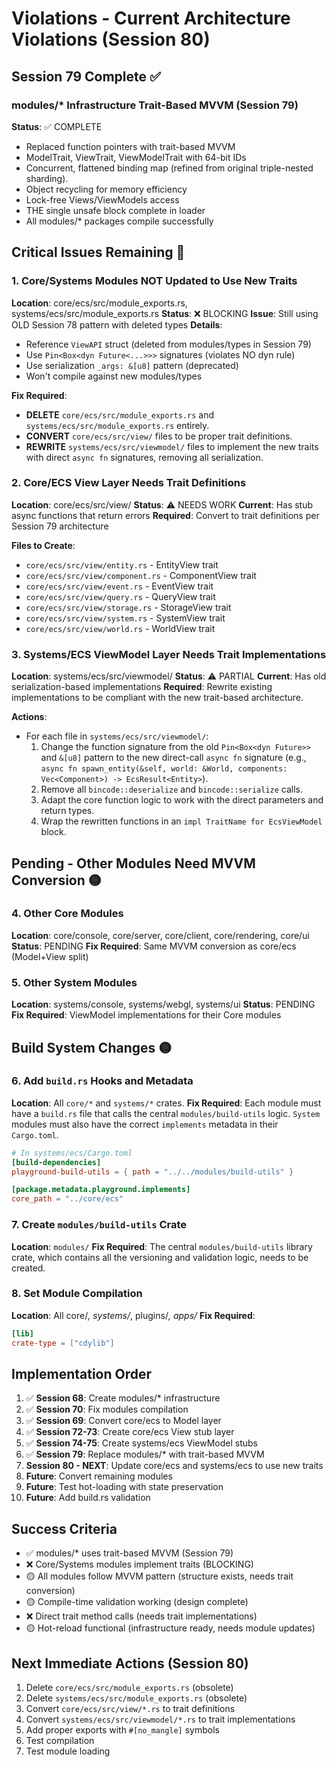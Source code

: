 # Violations - Current Architecture Violations (Session 80)

## Session 79 Complete ✅

### modules/* Infrastructure Trait-Based MVVM (Session 79)
**Status**: ✅ COMPLETE
- Replaced function pointers with trait-based MVVM
- ModelTrait, ViewTrait, ViewModelTrait with 64-bit IDs
- Concurrent, flattened binding map (refined from original triple-nested sharding).
- Object recycling for memory efficiency
- Lock-free Views/ViewModels access
- THE single unsafe block complete in loader
- All modules/* packages compile successfully

## Critical Issues Remaining 🔴

### 1. Core/Systems Modules NOT Updated to Use New Traits
**Location**: core/ecs/src/module_exports.rs, systems/ecs/src/module_exports.rs
**Status**: ❌ BLOCKING
**Issue**: Still using OLD Session 78 pattern with deleted types
**Details**:
- Reference `ViewAPI` struct (deleted from modules/types in Session 79)
- Use `Pin<Box<dyn Future<...>>>` signatures (violates NO dyn rule)
- Use serialization `_args: &[u8]` pattern (deprecated)
- Won't compile against new modules/types

**Fix Required**:
- **DELETE** `core/ecs/src/module_exports.rs` and `systems/ecs/src/module_exports.rs` entirely.
- **CONVERT** `core/ecs/src/view/` files to be proper trait definitions.
- **REWRITE** `systems/ecs/src/viewmodel/` files to implement the new traits with direct `async fn` signatures, removing all serialization.

### 2. Core/ECS View Layer Needs Trait Definitions
**Location**: core/ecs/src/view/
**Status**: ⚠️ NEEDS WORK
**Current**: Has stub async functions that return errors
**Required**: Convert to trait definitions per Session 79 architecture

**Files to Create**:
- `core/ecs/src/view/entity.rs` - EntityView trait
- `core/ecs/src/view/component.rs` - ComponentView trait
- `core/ecs/src/view/event.rs` - EventView trait
- `core/ecs/src/view/query.rs` - QueryView trait
- `core/ecs/src/view/storage.rs` - StorageView trait
- `core/ecs/src/view/system.rs` - SystemView trait
- `core/ecs/src/view/world.rs` - WorldView trait

### 3. Systems/ECS ViewModel Layer Needs Trait Implementations
**Location**: systems/ecs/src/viewmodel/
**Status**: ⚠️ PARTIAL
**Current**: Has old serialization-based implementations
**Required**: Rewrite existing implementations to be compliant with the new trait-based architecture.

**Actions**:
- For each file in `systems/ecs/src/viewmodel/`:
  1. Change the function signature from the old `Pin<Box<dyn Future>>` and `&[u8]` pattern to the new direct-call `async fn` signature (e.g., `async fn spawn_entity(&self, world: &World, components: Vec<Component>) -> EcsResult<Entity>`).
  2. Remove all `bincode::deserialize` and `bincode::serialize` calls.
  3. Adapt the core function logic to work with the direct parameters and return types.
  4. Wrap the rewritten functions in an `impl TraitName for EcsViewModel` block.

## Pending - Other Modules Need MVVM Conversion 🟡

### 4. Other Core Modules
**Location**: core/console, core/server, core/client, core/rendering, core/ui
**Status**: PENDING
**Fix Required**: Same MVVM conversion as core/ecs (Model+View split)

### 5. Other System Modules
**Location**: systems/console, systems/webgl, systems/ui
**Status**: PENDING
**Fix Required**: ViewModel implementations for their Core modules

## Build System Changes 🟡

### 6. Add `build.rs` Hooks and Metadata
**Location**: All `core/*` and `systems/*` crates.
**Fix Required**: Each module must have a `build.rs` file that calls the central `modules/build-utils` logic. `System` modules must also have the correct `implements` metadata in their `Cargo.toml`.

```toml
# In systems/ecs/Cargo.toml
[build-dependencies]
playground-build-utils = { path = "../../modules/build-utils" }

[package.metadata.playground.implements]
core_path = "../core/ecs"
```

### 7. Create `modules/build-utils` Crate
**Location**: `modules/`
**Fix Required**: The central `modules/build-utils` library crate, which contains all the versioning and validation logic, needs to be created.

### 8. Set Module Compilation
**Location**: All core/*, systems/*, plugins/*, apps/*
**Fix Required**:
```toml
[lib]
crate-type = ["cdylib"]
```

## Implementation Order

1. ✅ **Session 68**: Create modules/* infrastructure
2. ✅ **Session 70**: Fix modules compilation
3. ✅ **Session 69**: Convert core/ecs to Model layer
4. ✅ **Session 72-73**: Create core/ecs View stub layer
5. ✅ **Session 74-75**: Create systems/ecs ViewModel stubs
6. ✅ **Session 79**: Replace modules/* with trait-based MVVM
7. **Session 80 - NEXT**: Update core/ecs and systems/ecs to use new traits
8. **Future**: Convert remaining modules
9. **Future**: Test hot-loading with state preservation
10. **Future**: Add build.rs validation

## Success Criteria

- ✅ modules/* uses trait-based MVVM (Session 79)
- ❌ Core/Systems modules implement traits (BLOCKING)
- 🟡 All modules follow MVVM pattern (structure exists, needs trait conversion)
- 🟡 Compile-time validation working (design complete)
- ❌ Direct trait method calls (needs trait implementations)
- 🟡 Hot-reload functional (infrastructure ready, needs module updates)

## Next Immediate Actions (Session 80)

1. Delete `core/ecs/src/module_exports.rs` (obsolete)
2. Delete `systems/ecs/src/module_exports.rs` (obsolete)
3. Convert `core/ecs/src/view/*.rs` to trait definitions
4. Convert `systems/ecs/src/viewmodel/*.rs` to trait implementations
5. Add proper exports with `#[no_mangle]` symbols
6. Test compilation
7. Test module loading
